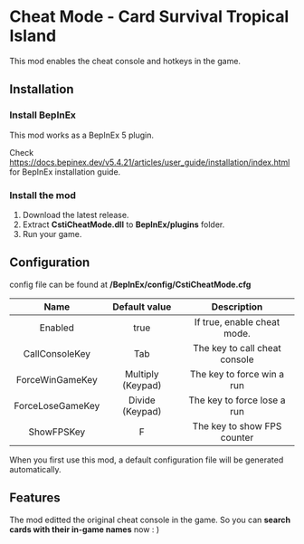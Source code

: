 # Cheat Mode - Card Survival Tropical Island

This mod enables the cheat console and hotkeys in the game.

## Installation

### Install BepInEx

This mod works as a BepInEx 5 plugin.

Check https://docs.bepinex.dev/v5.4.21/articles/user_guide/installation/index.html for BepInEx installation guide.

### Install the mod

1. Download the latest release.
2. Extract **CstiCheatMode.dll** to **BepInEx/plugins** folder.
3. Run your game.

## Configuration

config file can be found at **/BepInEx/config/CstiCheatMode.cfg**

|       Name       |   Default value   |          Description          |
| :--------------: | :---------------: | :---------------------------: |
|     Enabled      |       true        |  If true, enable cheat mode.  |
|  CallConsoleKey  |        Tab        | The key to call cheat console |
| ForceWinGameKey  | Multiply (Keypad) |  The key to force win a run   |
| ForceLoseGameKey |  Divide (Keypad)  |  The key to force lose a run  |
|    ShowFPSKey    |         F         |  The key to show FPS counter  |

When you first use this mod, a default configuration file will be generated automatically.

## Features

The mod editted the original cheat console in the game. So you can **search cards with their in-game names** now : )



